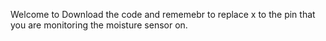 Welcome to <esp32-WebBased-MoistureSensor> 
Download the code and rememebr to replace x to the pin that you are monitoring the moisture sensor on.
